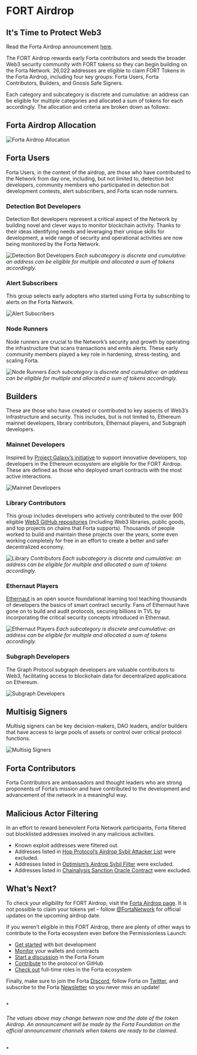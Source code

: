 # FORT Airdrop

<h2>It's Time to Protect Web3</h2>

Read the Forta Airdrop announcement [here](https://forta.org/blog/fort-airdrop/).

The FORT Airdrop rewards early Forta contributors and seeds the broader Web3 security community with FORT tokens so they can begin building on the Forta Network. 26,022 addresses are eligible to claim FORT Tokens in the Forta Airdrop, including four key groups: Forta Users, Forta Contributors, Builders, and Gnosis Safe Signers.

Each category and subcategory is discrete and cumulative: an address can be eligible for multiple categories and allocated a sum of tokens for each accordingly. The allocation and criteria are broken down as follows:

## Forta Airdrop Allocation

![Forta Airdrop Allocation](airdrop-table1.png)

## Forta Users

Forta Users, in the context of the airdrop, are those who have contributed to the Network from day one, including, but not limited to, detection bot developers, community members who participated in detection bot development contests, alert subscribers, and Forta scan node runners. 

### Detection Bot Developers

Detection Bot developers represent a critical aspect of the Network by building novel and clever ways to monitor blockchain activity. Thanks to their ideas identifying needs and leveraging their unique skills for development, a wide range of security and operational activities are now being monitored by the Forta Network.

![Detection Bot Developers](airdrop-table2.png)
*Each subcategory is discrete and cumulative: an address can be eligible for multiple and allocated a sum of tokens accordingly.*

### Alert Subscribers

This group selects early adopters who started using Forta by subscribing to alerts on the Forta Network. 

![Alert Subscribers](airdrop-table3.png)

### Node Runners

Node runners are crucial to the Network’s security and growth by operating the infrastructure that scans transactions and emits alerts. These early community members played a key role in hardening, stress-testing, and scaling Forta.

![Node Runners](airdrop-table4.png)
*Each subcategory is discrete and cumulative: an address can be eligible for multiple and allocated a sum of tokens accordingly.*

## Builders

These are those who have created or contributed to key aspects of Web3’s infrastructure and security. This includes, but is not limited to, Ethereum mainnet developers, library contributors, Ethernaut players, and Subgraph developers. 

### Mainnet Developers

Inspired by [Project Galaxy’s initiative](https://blog.galaxy.eco/project-galaxy-announces-shadowy-super-coder-nft-pack-with-300-million-worth-of-perks-c5cb9ea2d18a) to support innovative developers, top developers in the Ethereum ecosystem are eligible for the FORT Airdrop. These are defined as those who deployed smart contracts with the most active interactions. 

![Mainnet Developers](airdrop-table5.png)

### Library Contributors

This group includes developers who actively contributed to the over 900 eligible [Web3 GitHub repositories](https://docs.google.com/spreadsheets/d/1VgLQIiceycJf0i6gofPTWi05UCfJJ4PURBEvkSCLG-E/edit?usp=sharing) (including Web3 libraries, public goods, and top projects on chains that Forta supports). Thousands of people worked to build and maintain these projects over the years, some even working completely for free in an effort to create a better and safer decentralized economy.

![Library Contributors](airdrop-table6.png)
*Each subcategory is discrete and cumulative: an address can be eligible for multiple and allocated a sum of tokens accordingly.*

### Ethernaut Players

[Ethernaut](https://ethernaut.openzeppelin.com) is an open source foundational learning tool teaching thousands of developers the basics of smart contract security. Fans of Ethernaut have gone on to build and audit protocols, securing billions in TVL by incorporating the critical security concepts introduced in Ethernaut.

![Ethernaut Players](airdrop-table7.png)
*Each subcategory is discrete and cumulative: an address can be eligible for multiple and allocated a sum of tokens accordingly.*

### Subgraph Developers

The Graph Protocol subgraph developers are valuable contributors to Web3, facilitating access to blockchain data for decentralized applications on Ethereum. 

![Subgraph Developers](airdrop-table8.png)

## Multisig Signers 

Multisig signers can be key decision-makers, DAO leaders, and/or builders that have access to large pools of assets or control over critical protocol functions. 

![Multisig Signers](airdrop-table9.png)

## Forta Contributors

Forta Contributors are ambassadors and thought leaders who are strong proponents of Forta’s mission and have contributed to the development and advancement of the network in a meaningful way.

## Malicious Actor Filtering

In an effort to reward benevolent Forta Network participants, Forta filtered out blocklisted addresses involved in any malicious activities.

- Known exploit addresses were filtered out. 
- Addresses listed in [Hop Protocol’s Airdrop Sybil Attacker List](https://github.com/hop-protocol/hop-airdrop/tree/master/src/data/blacklists) were excluded. 
- Addresses listed in [Optimism’s Airdrop Sybil Filter](https://docs.google.com/spreadsheets/d/1kUAt-vrkID0yBkic72djWRxdliK8W_5rBGxq6-Iv3cg/edit#gid=822397105) were excluded.
- Addresses listed in [Chainalysis Sanction Oracle Contract](https://go.chainalysis.com/chainalysis-oracle-docs.html) were excluded.

## What’s Next?

To check your eligibility for FORT Airdrop, visit the [Forta Airdrop page](https://airdrop.forta.network). It is not possible to claim your tokens yet – follow [@FortaNetwork](https://twitter.com/fortanetwork) for official updates on the upcoming airdrop date.

If you weren’t eligible in this FORT Airdrop, there are plenty of other ways to contribute to the Forta ecosystem even before the Permissionless Launch:

- [Get started](https://forta.org/developers/) with bot development
- [Monitor](https://app.forta.network/) your wallets and contracts
- [Start a discussion](https://gov.forta.network/) in the Forta Forum
- [Contribute](https://github.com/forta-network) to the protocol on GitHub
- [Check out](https://boards.greenhouse.io/forta) full-time roles in the Forta ecosystem

Finally, make sure to join the Forta [Discord](https://discord.com/invite/fortanetwork), follow Forta on [Twitter](https://twitter.com/fortanetwork), and subscribe to the Forta [Newsletter](https://forta.substack.com/) so you never miss an update!

<br>
*<h6>The values above may change between now and the date of the token Airdrop. An announcement will be made by the Forta Foundation on the official announcement channels when tokens are ready to be claimed.</h6>*